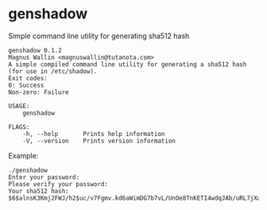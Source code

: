 # genshadow
Simple command line utility for generating sha512 hash

```
genshadow 0.1.2
Magnus Wallin <magnuswallin@tutanota.com>
A simple compiled command line utility for generating a sha512 hash (for use in /etc/shadow).
Exit codes:
0: Success
Non-zero: Failure

USAGE:
    genshadow

FLAGS:
    -h, --help       Prints help information
    -V, --version    Prints version information
```

Example:
```
./genshadow 
Enter your password: 
Please verify your password: 
Your sha512 hash:
$6$alnsK3Kmj2FWJ/h2$uc/v7Fgmv.kd6aWimDG7b7vL/UnOe8TnKETI4wdqJAb/uRL7jXaKIgwtVcOEwzEgGeJrYKHOouSiAyCsPNzdl/
```
